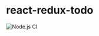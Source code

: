 # react-redux-todo
![Node.js CI](https://github.com/vijayyadav1002/react-redux-todo/workflows/Node.js%20CI/badge.svg)

